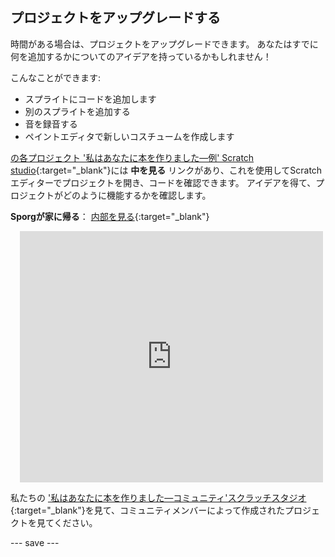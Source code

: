 ## プロジェクトをアップグレードする

時間がある場合は、プロジェクトをアップグレードできます。 あなたはすでに何を追加するかについてのアイデアを持っているかもしれません！

こんなことができます:
- スプライトにコードを追加します
- 別のスプライトを追加する
- 音を録音する
- ペイントエディタで新しいコスチュームを作成します

[の各プロジェクト '私はあなたに本を作りました—例' Scratch studio](https://scratch.mit.edu/studios/29082370){:target="_blank"}には **中を⾒る** リンクがあり、これを使用してScratchエディターでプロジェクトを開き、コードを確認できます。 アイデアを得て、プロジェクトがどのように機能するかを確認します。

**Sporgが家に帰る**： [内部を見る](https://scratch.mit.edu/projects/631853310/editor){:target="_blank"}
<div class="scratch-preview" style="margin-left: 15px;">
  <iframe allowtransparency="true" width="485" height="402" src="https://scratch.mit.edu/projects/embed/499498152/?autostart=false" frameborder="0"></iframe>
</div>

私たちの ['私はあなたに本を作りました—コミュニティ'スクラッチスタジオ](https://scratch.mit.edu/studios/29092393/){:target="_blank"}を見て、コミュニティメンバーによって作成されたプロジェクトを見てください。

--- save ---

